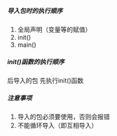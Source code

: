 ##### 导入包时的执行顺序
1. 全局声明（变量等的赋值）
2. init()
3. main()

##### init()函数的执行顺序
后导入的包 先执行init()函数


##### 注意事项
1. 导入的包必须要使用，否则会报错
2. 不能循环导入（即互相导入）